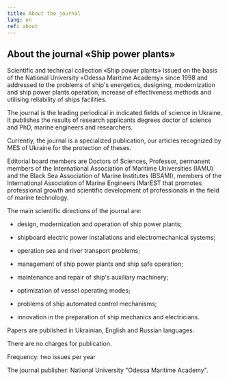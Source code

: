 ```yaml
---
title: About the journal
lang: en
ref: about
---
```


## About the journal «Ship power plants»
Scientific and technical collection «Ship power plants» issued on the basis of the National University «Odessa Maritime Academy» since 1998 and addressed to the problems of ship's energetics, designing, modernization and ship power plants operation, increase of effectiveness methods and utilising reliability of ships facilities.

The journal is the leading periodical in indicated fields of science in Ukraine. It publishes the results of research applicants degrees doctor of science and PhD, marine engineers and researchers.  

Currently, the journal is a specialized publication, our articles recognized by MES of Ukraine for the protection of theses.  

Editorial board members are Doctors of Sciences, Professor, permanent members of the International Association of Maritime Universities (IAMU) and the Black Sea Association of Marine Institutes (BSAMI), members of the International Association of Marine Engineers IMarEST that promotes professional growth and scientific development of professionals in the field of marine technology.  

The main scientific directions of the journal are:

 - design, modernization and operation of ship power plants;

 - shipboard electric power installations and electromechanical systems;

 - operation sea and river transport problems;

 - management of ship power plants and ship safe operation;

 - maintenance and repair of ship's auxiliary machinery;

 - optimization of vessel operating modes;

 - problems of ship automated control mechanisms;

 - innovation in the preparation of ship mechanics and electricians.

Papers are published in Ukrainian, English and Russian languages.  

There are no charges for publication.  
 
Frequency: two issues per year  

The journal publisher: National University "Odessa Maritime Academy".  
